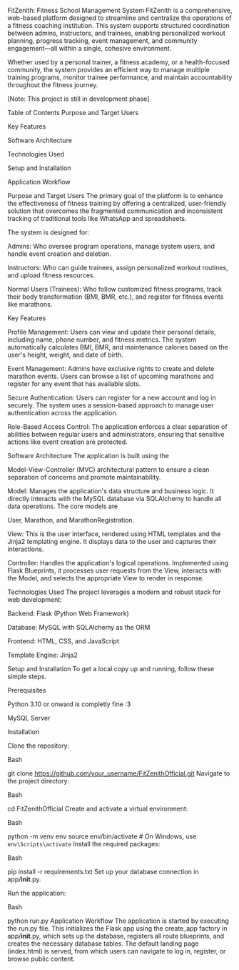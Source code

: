 FitZenith: Fitness School Management System
FitZenith is a comprehensive, web-based platform designed to streamline and centralize the operations of a fitness coaching institution. This system supports structured coordination between admins, instructors, and trainees, enabling personalized workout planning, progress tracking, event management, and community engagement—all within a single, cohesive environment.

Whether used by a personal trainer, a fitness academy, or a health-focused community, the system provides an efficient way to manage multiple training programs, monitor trainee performance, and maintain accountability throughout the fitness journey. 

[Note: This project is still in development phase]

Table of Contents
Purpose and Target Users

Key Features

Software Architecture

Technologies Used

Setup and Installation

Application Workflow

Purpose and Target Users
The primary goal of the platform is to enhance the effectiveness of fitness training by offering a centralized, user-friendly solution that overcomes the fragmented communication and inconsistent tracking of traditional tools like WhatsApp and spreadsheets. 

The system is designed for:


Admins: Who oversee program operations, manage system users, and handle event creation and deletion. 

Instructors: Who can guide trainees, assign personalized workout routines, and upload fitness resources. 

Normal Users (Trainees): Who follow customized fitness programs, track their body transformation (BMI, BMR, etc.), and register for fitness events like marathons. 



Key Features

Profile Management: Users can view and update their personal details, including name, phone number, and fitness metrics. The system automatically calculates BMI, BMR, and maintenance calories based on the user's height, weight, and date of birth. 



Event Management: Admins have exclusive rights to create and delete marathon events. Users can browse a list of upcoming marathons and register for any event that has available slots. 


Secure Authentication: Users can register for a new account and log in securely. The system uses a session-based approach to manage user authentication across the application.

Role-Based Access Control: The application enforces a clear separation of abilities between regular users and administrators, ensuring that sensitive actions like event creation are protected.

Software Architecture
The application is built using the 

Model-View-Controller (MVC) architectural pattern to ensure a clean separation of concerns and promote maintainability. 


Model: Manages the application's data structure and business logic. It directly interacts with the MySQL database via SQLAlchemy to handle all data operations.  The core models are 

User, Marathon, and MarathonRegistration.


View: This is the user interface, rendered using HTML templates and the Jinja2 templating engine.  It displays data to the user and captures their interactions.


Controller: Handles the application's logical operations. Implemented using Flask Blueprints, it processes user requests from the View, interacts with the Model, and selects the appropriate View to render in response. 

Technologies Used
The project leverages a modern and robust stack for web development:


Backend: Flask (Python Web Framework) 


Database: MySQL with SQLAlchemy as the ORM 



Frontend: HTML, CSS, and JavaScript 



Template Engine: Jinja2 

Setup and Installation
To get a local copy up and running, follow these simple steps.

Prerequisites

Python 3.10 or onward is completly fine :3

MySQL Server

Installation

Clone the repository:

Bash

git clone https://github.com/your_username/FitZenithOfficial.git
Navigate to the project directory:

Bash

cd FitZenithOfficial
Create and activate a virtual environment:

Bash

python -m venv env
source env/bin/activate  # On Windows, use `env\Scripts\activate`
Install the required packages:

Bash

pip install -r requirements.txt
Set up your database connection in app/__init__.py.

Run the application:

Bash

python run.py
Application Workflow
The application is started by executing the run.py file. This initializes the Flask app using the create_app factory in app/__init__.py, which sets up the database, registers all route blueprints, and creates the necessary database tables. The default landing page (index.html) is served, from which users can navigate to log in, register, or browse public content.